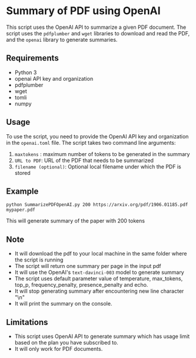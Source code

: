 <h1>Summary of PDF using OpenAI</h1>

<p>This script uses the OpenAI API to summarize a given PDF document. The script uses the <code>pdfplumber</code> and <code>wget</code> libraries to download and read the PDF, and the <code>openai</code> library to generate summaries.</p>

<h2>Requirements</h2>

<ul>
  <li>Python 3</li>
  <li>openai API key and organization</li>
  <li>pdfplumber</li>
  <li>wget</li>
  <li>tomli</li>
  <li>numpy</li>
</ul>

<h2>Usage</h2>

<p>To use the script, you need to provide the OpenAI API key and organization in the <code>openai.toml</code> file. The script takes two command line arguments:</p>
<ol>
  <li><code>maxtokens</code> : maximum number of tokens to be generated in the summary</li>
  <li><code>URL to PDF</code>: URL of the PDF that needs to be summarized</li>
  <li><code>filename (optional)</code>: Optional local filename under which the PDF is stored</li>
</ol>

<h2>Example</h2>
<pre>
<code>python SummarizePDFOpenAI.py 200 https://arxiv.org/pdf/1906.01185.pdf mypaper.pdf</code>
</pre>
<p>This will generate summary of the paper with 200 tokens</p>

<h2>Note</h2>
<ul>
  <li>It will download the pdf to your local machine in the same folder where the script is running</li>
  <li>The script will return one summary per page in the input pdf</li>
  <li>It will use the OpenAI's <code>text-davinci-003</code> model to generate summary</li>
  <li>The script uses default parameter value of temperature, max_tokens, top_p, frequency_penalty, presence_penalty and echo.</li>
  <li>It will stop generating summary after encountering new line character "\n"</li>
  <li>It will print the summary on the console.</li>
</ul>

<h2>Limitations</h2>
<ul>
  <li>This script uses OpenAI API to generate summary which has usage limit based on the plan you have subscribed to.</li>
  <li>It will only work for PDF documents.</li>
</ul>
